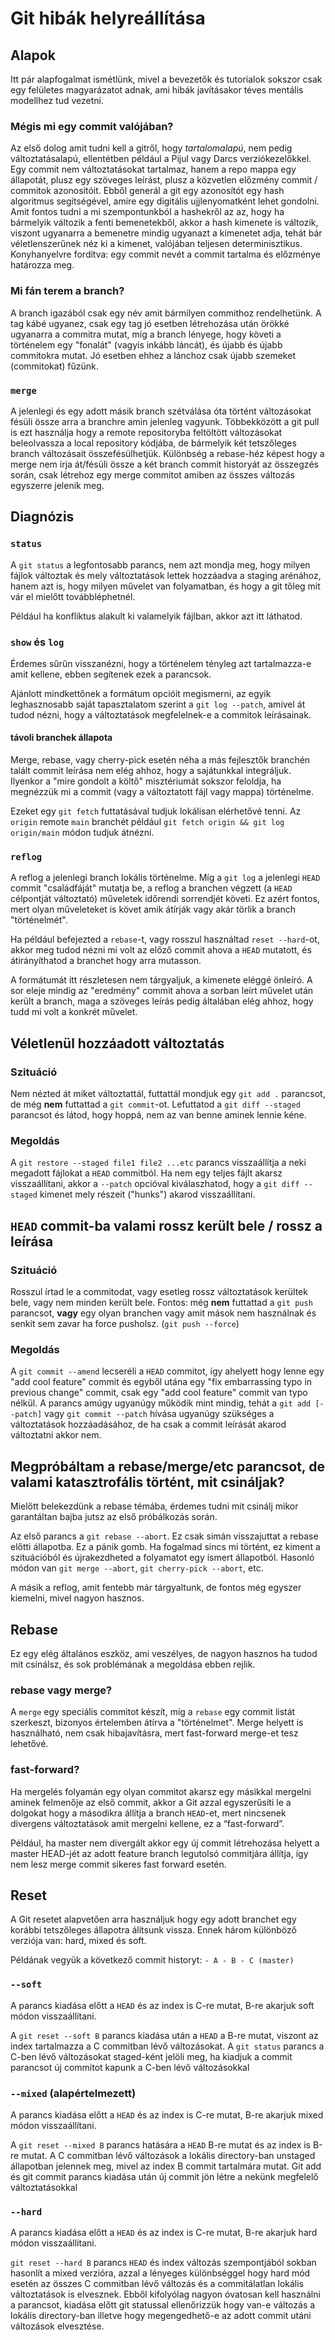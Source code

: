 # Git hibák helyreállítása
## Alapok
Itt pár alapfogalmat ismétlünk, mivel a bevezetők és tutorialok sokszor csak egy felületes magyarázatot adnak, ami hibák javításakor téves mentális modellhez tud vezetni.

### Mégis mi egy commit valójában?
Az első dolog amit tudni kell a gitről, hogy *tartalomalapú*, nem pedig változtatásalapú, ellentétben például a Pijul vagy Darcs verziókezelőkkel.
Egy commit nem változtatásokat tartalmaz, hanem a repo mappa egy állapotát, plusz egy szöveges leírást, plusz a közvetlen előzmény commit / commitok azonosítóit.  Ebből generál a git egy azonosítót egy hash algoritmus segítségével, amire egy digitális ujjlenyomatként lehet gondolni.  Amit fontos tudni a mi szempontunkból a hashekről az az, hogy ha bármelyik változik a fenti bemenetekből, akkor a hash kimenete is változik, viszont ugyanarra a bemenetre mindig ugyanazt a kimenetet adja, tehát bár véletlenszerűnek néz ki a kimenet, valójában teljesen determinisztikus.
Konyhanyelvre fordítva: egy commit nevét a commit tartalma és előzménye határozza meg.

### Mi fán terem a branch?
A branch igazából csak egy név amit bármilyen commithoz rendelhetünk.  A tag kábé ugyanez, csak egy tag jó esetben létrehozása után örökké ugyanarra a commitra mutat, míg a branch lényege, hogy követi a történelem egy "fonalát" (vagyis inkább láncát), és újabb és újabb commitokra mutat.  Jó esetben ehhez a lánchoz csak újabb szemeket (commitokat) fűzünk.

### `merge`
A jelenlegi és egy adott másik branch szétválása óta történt változásokat fésüli össze arra a branchre amin jelenleg vagyunk. Többekközött a git pull is ezt használja hogy a remote repositoryba feltöltött változásokat beleolvassza a local repository kódjába, de bármelyik két tetszőleges branch változásait összefésülhetjük. Különbség a rebase-héz képest hogy a merge nem írja át/fésüli össze a két branch commit historyát az összegzés során, csak létrehoz egy merge commitot amiben az összes változás egyszerre jelenik meg.

## Diagnózis
### `status`
A `git status` a legfontosabb parancs, nem azt mondja meg, hogy milyen fájlok változtak és mely változtatások lettek hozzáadva a staging arénához, hanem azt is, hogy milyen művelet van folyamatban, és hogy a git tőleg mit vár el mielőtt továbbléphetnél.

Például ha konfliktus alakult ki valamelyik fájlban, akkor azt itt láthatod.

### `show` és `log`
Érdemes sűrűn visszanézni, hogy a történelem tényleg azt tartalmazza-e amit kellene, ebben segítenek ezek a parancsok.

Ajánlott mindkettőnek a formátum opcióit megismerni, az egyik leghasznosabb saját tapasztalatom szerint a `git log --patch`, amivel át tudod nézni, hogy a változtatások megfelelnek-e a commitok leírásainak.

#### távoli branchek állapota
Merge, rebase, vagy cherry-pick esetén néha a más fejlesztők branchén talált commit leírása nem elég ahhoz, hogy a sajátunkkal integráljuk.  Ilyenkor a "mire gondolt a költő" misztériumát sokszor feloldja, ha megnézzük mi a commit (vagy a változtatott fájl vagy mappa) történelme.

Ezeket egy `git fetch` futtatásával tudjuk lokálisan elérhetővé tenni.  Az  `origin` remote `main` branchét például `git fetch origin && git log origin/main` módon tudjuk átnézni.

### `reflog`
A reflog a jelenlegi branch lokális történelme.  Míg a `git log` a jelenlegi `HEAD` commit "családfáját" mutatja be, a reflog a branchen végzett (a `HEAD` célpontját változtató) műveletek időrendi sorrendjét követi.  Ez azért fontos, mert olyan műveleteket is követ amik átírják vagy akár törlik a branch "történelmét".

Ha például befejezted a `rebase`-t, vagy rosszul használtad `reset --hard`-ot, akkor meg tudod nézni mi volt az előző commit ahova a `HEAD` mutatott, és átirányíthatod a branchet hogy arra mutasson.

A formátumát itt részletesen nem tárgyaljuk, a kimenete eléggé önleíró.  A sor eleje mindig az "eredmény" commit ahova a sorban leírt művelet után került a branch, maga a szöveges leírás pedig általában elég ahhoz, hogy tudd mi volt a konkrét művelet.

## Véletlenül hozzáadott változtatás
### Szituáció
Nem nézted át miket változtattál, futtattál mondjuk egy `git add .` parancsot, de még **nem** futtattad a `git commit`-ot.  Lefuttatod a `git diff --staged` parancsot és látod, hogy hoppá, nem az van benne aminek lennie kéne.

### Megoldás
A `git restore --staged file1 file2 ...etc` parancs visszaállítja a neki megadott fájlokat a `HEAD` commitból.  Ha nem egy teljes fájlt akarsz visszaállítani, akkor a `--patch` opcióval kiválaszhatod, hogy a `git diff --staged` kimenet mely részeit ("hunks") akarod visszaállítani.

## `HEAD` commit-ba valami rossz került bele / rossz a leírása
### Szituáció
Rosszul írtad le a commitodat, vagy esetleg rossz változtatások kerültek bele, vagy nem minden került bele.  Fontos: még **nem** futtattad a `git push` parancsot, **vagy** egy olyan branchen vagy amit mások nem használnak és senkit sem zavar ha force pusholsz. (`git push --force`)

### Megoldás
A `git commit --amend` lecseréli a `HEAD` commitot, így ahelyett hogy lenne egy "add cool feature" commit és egyből utána egy "fix embarrassing typo in previous change" commit, csak egy "add cool feature" commit van typo nélkül.  A parancs amúgy ugyanúgy működik mint mindig, tehát a `git add [--patch]` vagy `git commit --patch` hívása ugyanúgy szükséges a változtatások hozzáadásához, de ha csak a commit leírását akarod változtatni akkor nem.

## Megpróbáltam a rebase/merge/etc parancsot, de valami katasztrofális történt, mit csináljak?
Mielőtt belekezdünk a rebase témába, érdemes tudni mit csinálj mikor garantáltan bajba jutsz az első próbálkozás során.

Az első parancs a `git rebase --abort`.  Ez csak simán visszajuttat a rebase előtti állapotba.  Ez a pánik gomb.  Ha fogalmad sincs mi történt, ez kiment a szituációból és újrakezdheted a folyamatot egy ismert állapotból.  Hasonló módon van `git merge --abort`, `git cherry-pick --abort`, etc.

A másik a reflog, amit fentebb már tárgyaltunk, de fontos még egyszer kiemelni, mivel nagyon hasznos.

## Rebase
Ez egy elég általános eszköz, ami veszélyes, de nagyon hasznos ha tudod mit csinálsz, és sok problémának a megoldása ebben rejlik.

### rebase vagy merge?
A `merge` egy speciális commitot készít, míg a `rebase` egy commit listát szerkeszt, bizonyos értelemben átírva a "történelmet".  Merge helyett is használható, nem csak hibajavításra, mert fast-forward merge-et tesz lehetővé.

### fast-forward?
Ha mergelés folyamán egy olyan commitot akarsz egy másikkal mergelni aminek felmenője az első commit, akkor a Git azzal egyszerűsíti le a dolgokat hogy a másodikra állítja a branch `HEAD`-et, mert nincsenek divergens változtatások amit mergelni kellene, ez a “fast-forward”.

Például, ha master nem divergált akkor egy új commit létrehozása helyett a master HEAD-jét az adott feature branch legutolsó commitjára állítja, így nem lesz merge commit sikeres fast forward esetén.

## Reset
A Git resetet alapvetően arra használjuk hogy egy adott branchet egy korábbi tetszőleges állapotra álítsunk vissza. Ennek három különböző verziója van: hard, mixed és soft.

Példának vegyük a következő commit historyt: `- A - B - C (master)`

### `--soft`
A parancs kiadása előtt a `HEAD` és az index is C-re mutat, B-re akarjuk soft módon visszaállítani.

A `git reset --soft B` parancs kiadása után a `HEAD` a B-re mutat, viszont az index tartalmazza a C commitban lévő változásokat.
A `git status` parancs a C-ben lévő változásokat staged-ként jelöli meg, ha kiadjuk a commit parancsot új commitot kapunk a C-ben lévő változásokkal

### `--mixed` (alapértelmezett)
A parancs kiadása előtt a `HEAD` és az index is C-re mutat, B-re akarjuk mixed módon visszaállítani.

A `git reset --mixed B` parancs hatására a `HEAD` B-re mutat és az index is B-re mutat. A C commitban lévő változások a lokális directory-ban unstaged állapotban jelennek meg, mivel az index B commit tartalmára mutat. Git add és git commit parancs kiadása után új commit jön létre a nekünk megfelelő változtatásokkal

### `--hard`
A parancs kiadása előtt a `HEAD` és az index is C-re mutat, B-re akarjuk hard módon visszaállítani.

`git reset --hard B` parancs `HEAD` és index változás szempontjából sokban hasonlít a mixed verzióra, azzal a lényeges különbséggel hogy hard mód esetén az összes C commitban lévő változás és a commitálatlan lokális változtatások is elvesznek. Ebből kifolyólag nagyon óvatosan kell használni a parancsot, kiadása előtt git statussal ellenőrizzük hogy van-e változás a lokális directory-ban illetve hogy megengedhető-e az adott commit utáni változások elvesztése.

